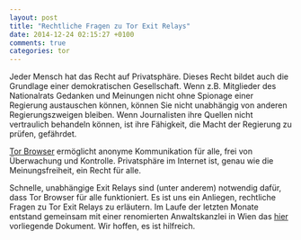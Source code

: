 ```yaml
---
layout: post
title: "Rechtliche Fragen zu Tor Exit Relays"
date: 2014-12-24 02:15:27 +0100
comments: true
categories: tor
---
```

Jeder Mensch hat das Recht auf Privatsphäre. Dieses Recht bildet auch die Grundlage einer demokratischen Gesellschaft. Wenn z.B. Mitglieder des Nationalrats Gedanken und Meinungen nicht ohne Spionage einer Regierung austauschen können, können Sie nicht unabhängig von anderen Regierungszweigen bleiben. Wenn Journalisten ihre Quellen nicht vertraulich behandeln können, ist ihre Fähigkeit, die Macht der Regierung zu prüfen, gefährdet.

[Tor Browser](https://www.torproject.org/download/download-easy.html) ermöglicht anonyme Kommunikation für alle, frei von Überwachung und Kontrolle. Privatsphäre im Internet ist, genau wie die Meinungsfreiheit, ein Recht für alle.

Schnelle, unabhängige Exit Relays sind (unter anderem) notwendig dafür, dass Tor Browser für alle funktioniert. Es ist uns ein Anliegen, rechtliche Fragen zu Tor Exit Relays zu erläutern. Im Laufe der letzten Monate entstand gemeinsam mit einer renomierten Anwaltskanzlei in Wien das [hier](/downloads/Tor_FAQ_V1.pdf) vorliegende Dokument. Wir hoffen, es ist hilfreich.
